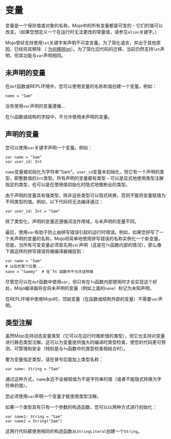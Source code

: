 # 变量

变量是一个保存值或对象的名称。Mojo中的所有变量都是可变的 - 它们的值可以改变。（如果您想定义一个在运行时无法更改的常量值，请参见`alias`关键字。）

Mojo曾经支持使用`let`关键字来声明不可变变量。为了简化语言，并出于其他原因，已经将其移除 （ [为何移除let](https://mojoo.org/d/142)）。为了简化旧代码的迁移，当前仍然支持`let`声明，但其功能与`var`声明相同。

## 未声明的变量

在`def`函数或REPL环境中，您可以使用变量的名称和值创建一个变量。例如：

```mojo
name = "Sam"
```

没有使用`var`声明的变量遵循...

在`fn`函数或结构的字段中，不允许使用未声明的变量。

## 声明的变量

您可以使用`var`关键字声明一个变量。例如：

```mojo
var name = "Sam"
var user_id: Int
```

`name`变量被初始化为字符串"Sam"。`user_id`变量未初始化，但它有一个声明的类型，即整数值的`Int`类型。所有声明的变量都有类型 - 可以是显式地使用类型注解指定的类型，也可以是在使用值初始化时隐式地推断出的类型。

由于声明的变量具有强类型，除非这些类型可以隐式转换，否则不能将变量赋值为不同类型的值。例如，以下代码将无法编译通过：

```mojo
var user_id: Int = "Sam"
```

除了类型化，声明的变量还遵循词法作用域，与未声明的变量不同。

最后，使用`var`有助于防止由拼写错误引起的运行时错误。例如，如果您拼写了一个未声明的变量的名称，Mojo将简单地使用拼写错误的名称实例化一个新变量。但是，当所有可变变量必须首先用`var`声明（这是在`fn`函数内部的情况），那么像下面这样的拼写错误将被编译器捕捉到：

```mojo
var name = "Sam"
# 以后的某个位置...
nane = "Sammy"  # 在`fn`函数中不允许这样做
```

尽管您可以在`def`函数中使用`var`，但只有在`fn`函数内部使用时才会实现这个好处，Mojo编译器将会将未声明的变量（例如上面的`nane`）标记为未知声明。

在REPL环境中使用Mojo时，顶层变量（在函数或结构外部的变量）不需要`var`声明。

## 类型注解

虽然Mojo支持动态变量类型（它可以在运行时推断值的类型），但它也支持对变量进行静态类型注解。这可以为变量提供强大的编译时类型检查，使您的代码更可预测、可管理和安全（特别是与`fn`函数中的类型检查相结合时）。

要为变量指定类型，请在冒号后面加上类型名称：

```mojo
var name: String = "Sam"
```

通过这种方式，`name`永远不会被赋值为不是字符串的值（或者不能隐式转换为字符串的值）。

您必须使用`var`声明一个变量才能使用类型注解。

如果一个类型具有只有一个参数的构造函数，您可以以两种方式进行初始化：

```mojo
var name1: String = "Sam"
var name2 = String("Sam")
```

这两行代码都使用相同的构造函数从`StringLiteral`创建一个`String`。
